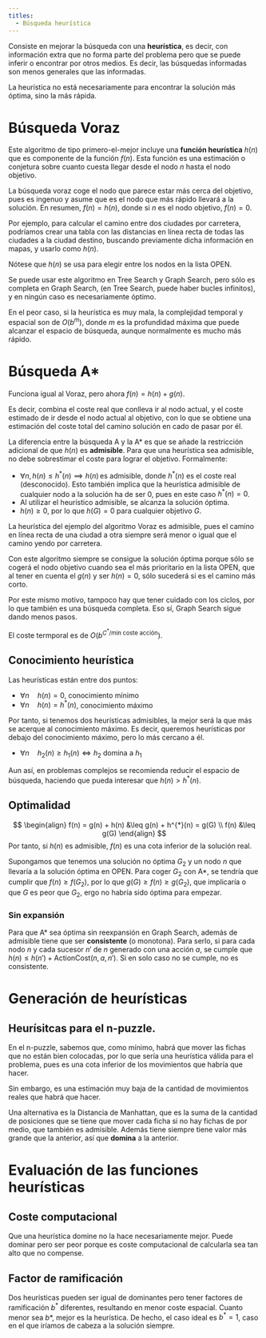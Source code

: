 ```yaml
---
titles:
  - Búsqueda heurística
---
```

Consiste en mejorar la búsqueda con una **heurística**, es decir, con información extra que no forma parte del problema pero que se puede inferir o encontrar por otros medios. Es decir, las búsquedas informadas son menos generales que las informadas.

La heurística no está necesariamente para encontrar la solución más óptima, sino la más rápida.

# Búsqueda Voraz

Este algoritmo de tipo primero-el-mejor incluye una **función heurística** $h(n)$ que es componente de la función $f(n)$. Esta función es una estimación o conjetura sobre cuanto cuesta llegar desde el nodo $n$ hasta el nodo objetivo.

La búsqueda voraz coge el nodo que parece estar más cerca del objetivo, pues es ingenuo y asume que es el nodo que más rápido llevará a la solución. En resumen, $f(n) = h(n)$, donde si $n$ es el nodo objetivo, $f(n) = 0$.

Por ejemplo, para calcular el camino entre dos ciudades por carretera, podríamos crear una tabla con las distancias en línea recta de todas las ciudades a la ciudad destino, buscando previamente dicha información en mapas, y usarlo como $h(n)$.

Nótese que $h(n)$ se usa para elegir entre los nodos en la lista OPEN.

Se puede usar este algoritmo en Tree Search y Graph Search, pero sólo es completa en Graph Search, (en Tree Search, puede haber bucles infinitos), y en ningún caso es necesariamente óptimo.

En el peor caso, si la heurística es muy mala, la complejidad temporal y espacial son de $O(b^{m})$, donde $m$ es la profundidad máxima que puede alcanzar el espacio de búsqueda, aunque normalmente es mucho más rápido.

# Búsqueda A*

Funciona igual al Voraz, pero ahora $f(n) = h(n) + g(n)$.

Es decir, combina el coste real que conlleva ir al nodo actual, y el coste estimado de ir desde el nodo actual al objetivo, con lo que se obtiene una estimación del coste total del camino solución en cado de pasar por él.

La diferencia entre la búsqueda A y la A* es que se añade la restricción adicional de que $h(n)$ es **admisible**. Para que una heurística sea admisible, no debe sobrestimar el coste para lograr el objetivo. Formalmente:
- $\forall n, h(n) \leq h^{*}(n) \implies h(n) \, \text{es admisible}$, donde $h^{*}(n)$ es el coste real (desconocido). Esto también implica que la heurística admisible de cualquier nodo a la solución ha de ser 0, pues en este caso $h^{*}(n) = 0$.
- Al utilizar el heurístico admisible, se alcanza la solución óptima.
- $h(n) \geq 0$, por lo que $h(G) = 0$ para cualquier objetivo $G$.

La heurística del ejemplo del algoritmo Voraz es admisible, pues el camino en línea recta de una ciudad a otra siempre será menor o igual que el camino yendo por carretera.

Con este algoritmo siempre se consigue la solución óptima porque sólo se cogerá el nodo objetivo cuando sea el más prioritario en la lista OPEN, que al tener en cuenta el $g(n)$ y ser $h(n) = 0$, sólo sucederá si es el camino más corto.

Por este mismo motivo, tampoco hay que tener cuidado con los ciclos, por lo que también es una búsqueda completa. Eso sí, Graph Search sigue dando menos pasos.

El coste termporal es de $O(b^{C^{*}/\text{min coste acción}})$.

## Conocimiento heurística

Las heurísticas están entre dos puntos:
- $\forall n\quad h(n) = 0$, conocimiento mínimo
- $\forall n \quad h(n) = h^{*}(n)$, conocimiento máximo

Por tanto, si tenemos dos heurísticas admisibles, la mejor será la que más se acerque al conocimiento máximo. Es decir, queremos heurísticas por debajo del conocimiento máximo, pero lo más cercano a él.
- $\forall n \quad h_{2}(n) \geq h_{1}(n) \iff h_{2} \text{ domina a } h_{1}$

Aun así, en problemas complejos se recomienda reducir el espacio de búsqueda, haciendo que pueda interesar que $h(n) > h^{*}(n)$.

## Optimalidad

$$
\begin{align}
f(n) = g(n) + h(n) &\leq g(n) + h^{*}(n) = g(G) \\
f(n) &\leq g(G)
\end{align}
$$
Por tanto, si $h(n)$ es admisible, $f(n)$ es una cota inferior de la solución real.

Supongamos que tenemos una solución no óptima $G_{2}$ y un nodo $n$ que llevaría a la solución óptima en OPEN. Para coger $G_{2}$ con A*, se tendría que cumplir que $f(n) \geq f(G_{2})$, por lo que $g(G) \geq f(n) \geq g(G_{2})$, que implicaría o que $G$ es peor que $G_{2}$, ergo no habría sido óptima para empezar.

### Sin expansión

Para que A* sea óptima sin reexpansión en Graph Search, además de admisible tiene que ser **consistente** (o monotona). Para serlo, si para cada nodo $n$ y cada sucesor $n'$ de $n$ generado con una acción $a$, se cumple que $h(n) \leq h(n') + \mathrm{Action Cost}(n, a, n')$. Si en solo caso no se cumple, no es consistente.

# Generación de heurísticas

## Heurísitcas para el n-puzzle.

En el n-puzzle, sabemos que, como mínimo, habrá que mover las fichas que no están bien colocadas, por lo que sería una heurística válida para el problema, pues es una cota inferior de los movimientos que habría que hacer.

Sin embargo, es una estimación muy baja de la cantidad de movimientos reales que habrá que hacer.

Una alternativa es la Distancia de Manhattan, que es la suma de la cantidad de posiciones que se tiene que mover cada ficha si no hay fichas de por medio, que también es admisible. Además tiene siempre tiene valor más grande que la anterior, así que **domina** a la anterior.

# Evaluación de las funciones heurísticas

## Coste computacional

Que una heurística domine no la hace necesariamente mejor. Puede dominar pero ser peor porque es coste computacional de calcularla sea tan alto que no compense.

## Factor de ramificación

Dos heurísticas pueden ser igual de dominantes pero tener factores de ramificación $b^{*}$ diferentes, resultando en menor coste espacial. Cuanto menor sea $b*$, mejor es la heurística. De hecho, el caso ideal es $b^{*} = 1$, caso en el que iríamos de cabeza a la solución siempre.